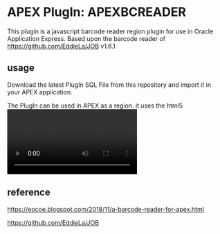 APEX PlugIn: APEXBCREADER
=========================

This plugin is a javascript barcode reader region plugin for use in Oracle Application Express. 
Based upon the barcode reader of https://github.com/EddieLa/JOB v1.6.1

## usage
Download the latest PlugIn SQL File from this repository and import it in your APEX application.

The PlugIn can be used in APEX as a region. it uses the html5 <video> capabilties for the camera. 
The barcode reader will analyze the image and the value of barcode is read with the event 'apexbcreader'. 
You can use a Dynamic Action on this event to process this value further.

## reference
https://eocoe.blogspot.com/2018/11/a-barcode-reader-for-apex.html

https://github.com/EddieLa/JOB
